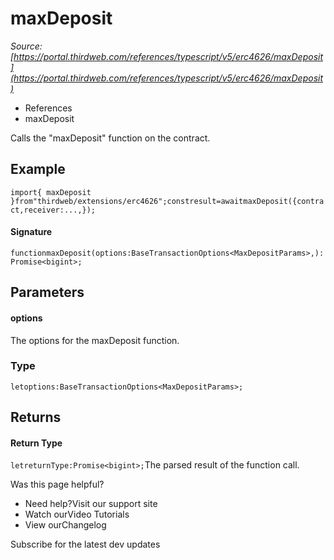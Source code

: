 # maxDeposit

*Source: [https://portal.thirdweb.com/references/typescript/v5/erc4626/maxDeposit](https://portal.thirdweb.com/references/typescript/v5/erc4626/maxDeposit)*

* References
* maxDeposit

Calls the "maxDeposit" function on the contract.

## Example

`import{ maxDeposit }from"thirdweb/extensions/erc4626";constresult=awaitmaxDeposit({contract,receiver:...,});`
#### Signature

`functionmaxDeposit(options:BaseTransactionOptions<MaxDepositParams>,):Promise<bigint>;`
## Parameters

#### options

The options for the maxDeposit function.

### Type

`letoptions:BaseTransactionOptions<MaxDepositParams>;`
## Returns

#### Return Type

`letreturnType:Promise<bigint>;`The parsed result of the function call.

Was this page helpful?

* Need help?Visit our support site
* Watch ourVideo Tutorials
* View ourChangelog

Subscribe for the latest dev updates


